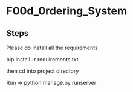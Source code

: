 # F00d_0rdering_System

## Steps

Please do install all the requirements

pip install -r requirements.txt

then cd into project directory

Run => python manage.py runserver

